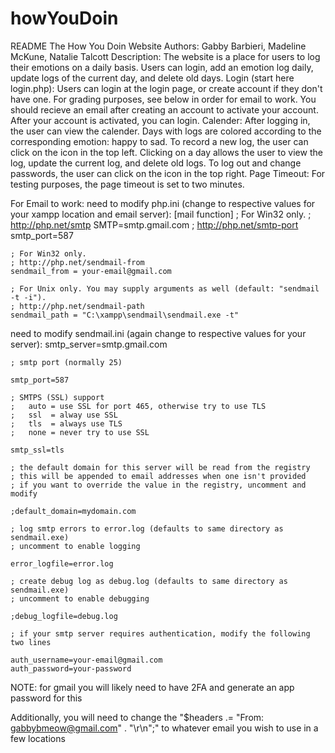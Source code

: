 # howYouDoin
README
The How You Doin Website
Authors: Gabby Barbieri, Madeline McKune, Natalie Talcott
Description: 
	The website is a place for users to log their emotions on a daily basis. Users can login, add an emotion log daily, update logs of the current day, and delete old days. 
Login (start here login.php): 
	Users can login at the login page, or create account if they don't have one. For grading purposes, see below in order for email to work. You should recieve an email after creating an
	account to activate your account. After your account is activated, you can login.
Calender:
	After logging in, the user can view the calender. Days with logs are colored according to the corresponding emotion: happy to sad. To record a new log, the user can click on the icon 
	in the top left. Clicking on a day allows the user to view the log, update the current log, and delete old logs. To log out and change passwords, the user can click on the icon in the
	top right. 
Page Timeout: For testing purposes, the page timeout is set to two minutes.


For Email to work:
need to modify php.ini (change to respective values for your xampp location and email server):
    [mail function]
    ; For Win32 only.
    ; http://php.net/smtp
    SMTP=smtp.gmail.com
    ; http://php.net/smtp-port
    smtp_port=587

    ; For Win32 only.
    ; http://php.net/sendmail-from
    sendmail_from = your-email@gmail.com

    ; For Unix only. You may supply arguments as well (default: "sendmail -t -i").
    ; http://php.net/sendmail-path
    sendmail_path = "C:\xampp\sendmail\sendmail.exe -t"

need to modify sendmail.ini (again change to respective values for your server):
    smtp_server=smtp.gmail.com

    ; smtp port (normally 25)

    smtp_port=587

    ; SMTPS (SSL) support
    ;   auto = use SSL for port 465, otherwise try to use TLS
    ;   ssl  = alway use SSL
    ;   tls  = always use TLS
    ;   none = never try to use SSL

    smtp_ssl=tls

    ; the default domain for this server will be read from the registry
    ; this will be appended to email addresses when one isn't provided
    ; if you want to override the value in the registry, uncomment and modify

    ;default_domain=mydomain.com

    ; log smtp errors to error.log (defaults to same directory as sendmail.exe)
    ; uncomment to enable logging

    error_logfile=error.log

    ; create debug log as debug.log (defaults to same directory as sendmail.exe)
    ; uncomment to enable debugging

    ;debug_logfile=debug.log

    ; if your smtp server requires authentication, modify the following two lines

    auth_username=your-email@gmail.com
    auth_password=your-password
NOTE: for gmail you will likely need to have 2FA and generate an app password for this

Additionally, you will need to change the "$headers .= "From: gabbybmeow@gmail.com" . "\r\n";" to whatever email you wish to use in a few locations
